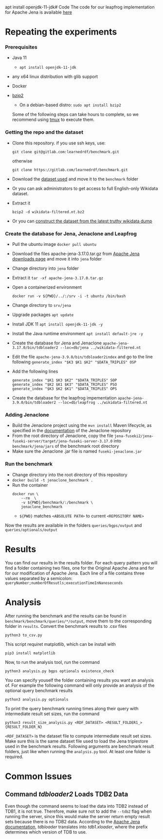 apt install openjdk-11-jdk# Code
The code for our leapfrog implementation for Apache Jena is available [here](https://github.com/GQgH5wFgzT/jena)

# Repeating the experiments

### Prerequisites
- Java 11
    - ```apt install openjdk-11-jdk```
- any x64 linux distribution with glib support
- Docker
- [bzip2](http://www.bzip.org/)
    - On a debian-based distro: `sudo apt install bzip2`

    Some of the following steps can take hours to complete, so we recommend using [tmux](https://github.com/tmux/tmux) to execute them.

### Getting the repo and the dataset
- Clone this repository. if you use ssh keys, use:
    ```
    git clone git@gitlab.com:learnedrdf/benchmark.git 
    ```
    
    otherwise
    ```
    git clone https://gitlab.com/learnedrdf/benchmark.git
    ```

- Download the [dataset used](https://drive.google.com/file/d/1vtfLE_G3nI0oAFa5xNdzz20R1pDghdHA/view?usp=sharing) and move it to the `benchmark` folder
- Or you can ask administrators to get access to full English-only Wikidata dataset.
- Extract it 
  ```
  bzip2 -d wikidata-filtered.nt.bz2
  ```
- Or you can [construct the dataset from the latest truthy wikidata dump](#building-the-dataset)

### Create the database for Jena, Jenaclone and Leapfrog
- Pull the ubuntu image `docker pull ubuntu`
- Download the files apache-jena-3.17.0.tar.gz from [Apache Jena downloads page](https://archive.apache.org/dist/jena/binaries/apache-jena-3.17.0.tar.gz) and move it into `jena` folder
- Change directory into `jena` folder
- Extract it `tar -xf apache-jena-3.17.0.tar.gz`
- Open a containerized environment 
  ```
  docker run -v ${PWD}/../:/srv -i -t ubuntu /bin/bash
  ```

- Change directory to `srv/jena`
- Upgrade packages `apt update`
- Install JDK 11 `apt install openjdk-11-jdk -y`
- Install the Java runtime environment `apt install default-jre -y`
- Create the database for Jena and Jenaclone `apache-jena-3.17.0/bin/tdbloader2 --loc=db/jena ../wikidata-filtered.nt`
- Edit the file `apache-jena-3.9.0/bin/tdbloader2index` and go to the line following `generate_index "$K3 $K1 $K2" "$DATA_TRIPLES" OSP`
- Add the following lines
  ```
  generate_index "$K1 $K3 $K2" "$DATA_TRIPLES" SOP
  generate_index "$K2 $K1 $K3" "$DATA_TRIPLES" PSO
  generate_index "$K3 $K2 $K1" "$DATA_TRIPLES" OPS
  ```
- Create the database for the leapfrog impementation `apache-jena-3.9.0/bin/tdbloader2 --loc=db/leapfrog ../wikidata-filtered.nt`

### Adding Jenaclone
- Build the Jenaclone project using the `mvn install` Maven lifecycle, as specified in the <a href="https://gitlab.com/learnedrdf/jenaclone-3.17/-/wikis/instructions">documentation</a> of the Jenaclone repository
- From the root directory of Jenaclone, copy the file `jena-fuseki2/jena-fuseki-server/target/jena-fuseki-server-3.17.0` into `benchmark/jena/jars` of the benchmark root directory
- Make sure the Jenaclone .jar file is named `fuseki-jenaclone.jar`

### Run the benchmark
- Change directory into the root directory of this repository
- `docker build -t jenaclone_benchmark .`
-   Run the container
    ```
    docker run \
        --rm  \
        -v ${PWD}/benchmark/:/benchmark \
        jenaclone_benchmark
    ```
    - `${PWD}` matches `<ABSOLUTE PATH>` to current  `<REPOSITORY NAME>`

Now the results are available in the folders `queries/bgps/output` and `queries/optionals/output`

# Results
You can find our results in the results folder. For each query pattern you will find a folder containing two files, one for the Original Apache Jena and for for our modification of Apache Jena. Each line of a file contains three values separated by a semicolon: `queryNumber;numberOfResutls;executionTimeInNanoseconds`

# Analysis
After running the benchmark and the results can be found in `benchmark/benchmark/queries/*/output`, move them to the corresponding folder in `results`.
Convert the benchmark results to .csv files


```
python3 to_csv.py
```

This script requiret matplotlib, which can be install with

```
pip3 install matplotlib
```

Now, to run the analysis tool, run the command

```
python3 analysis.py bgps optionals existence_check
```

You can specify youself the folder containing results you want an analysis of. For example the following command will only provide an analysis of the optional query benchmark results

```
python3 analysis.py optionals
```

To print the query benchmark running times along their query with intermediate result set sizes, run the command

```
python3 result_size_analysis.py <RDF_DATASET> <RESULT_FOLDER1_> {RESULT_FOLDER_N}
```

`<RDF_DATASET>` is the dataset file to compute intermediate result set sizes. Make sure this is the same dataset file used to load the Jena triplestore used in the benchmark results. Following arguments are benchmark result folders, just like when running the `analysis.py` tool. At least one folder is required.

# Common Issues

## Command _tdbloader2_ Loads TDB2 Data

Even though the command seems to load the data into TDB2 instead of TDB1, it is not true. Therefore, make sure not to add the `--tdb2` flag when running the server, since this would make the server return empty result sets because there is no TDB2 data.
According to the <a href="https://jena.apache.org/documentation/tdb/tdb-xloader.html">Apache Jena documentation</a>, _tdbloader_ translates into _tdb1.xloader_, where the prefix determines which version of TDB to use.
